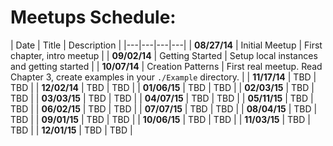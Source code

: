 Meetups Schedule:
================

| Date | Title | Description |
|---|---|---|---|
| __08/27/14__ | Initial Meetup | First chapter, intro meetup |
| __09/02/14__ | Getting Started | Setup local instances and getting started |
| __10/07/14__ | Creation Patterns | First real meetup. Read Chapter 3, create examples in your `./Example` directory. |
| __11/17/14__ | TBD | TBD |
| __12/02/14__ | TBD | TBD |
| __01/06/15__ | TBD | TBD |
| __02/03/15__ | TBD | TBD |
| __03/03/15__ | TBD | TBD |
| __04/07/15__ | TBD | TBD |
| __05/11/15__ | TBD | TBD |
| __06/02/15__ | TBD | TBD |
| __07/07/15__ | TBD | TBD |
| __08/04/15__ | TBD | TBD |
| __09/01/15__ | TBD | TBD |
| __10/06/15__ | TBD | TBD |
| __11/03/15__ | TBD | TBD |
| __12/01/15__ | TBD | TBD |